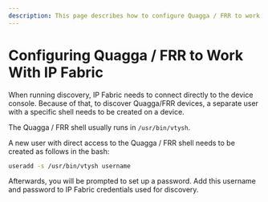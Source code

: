 ```yaml
---
description: This page describes how to configure Quagga / FRR to work with IP Fabric.
---
```


# Configuring Quagga / FRR to Work With IP Fabric

When running discovery, IP Fabric needs to connect directly to the device
console. Because of that, to discover Quagga/FRR devices, a separate user with a
specific shell needs to be created on a device.

The Quagga / FRR shell usually runs in `/usr/bin/vtysh`.

A new user with direct access to the Quagga / FRR shell needs to be created as
follows in the bash:

``` bash
useradd -s /usr/bin/vtysh username
```

Afterwards, you will be prompted to set up a password. Add this username and
password to IP Fabric credentials used for discovery.
